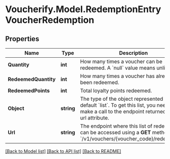 # Voucherify.Model.RedemptionEntryVoucherRedemption

## Properties

Name | Type | Description | Notes
------------ | ------------- | ------------- | -------------
**Quantity** | **int** | How many times a voucher can be redeemed. A &#x60;null&#x60; value means unlimited. | [optional] 
**RedeemedQuantity** | **int** | How many times a voucher has already been redeemed. | [optional] 
**RedeemedPoints** | **int** | Total loyalty points redeemed. | [optional] 
**Object** | **string** | The type of the object represented is by default &#x60;list&#x60;. To get this list, you need to make a call to the endpoint returned in the url attribute. | [optional] [default to "list"]
**Url** | **string** | The endpoint where this list of redemptions can be accessed using a **GET** method. &#x60;/v1/vouchers/{voucher_code}/redemptions&#x60; | [optional] 

[[Back to Model list]](../../README.md#documentation-for-models) [[Back to API list]](../../README.md#documentation-for-api-endpoints) [[Back to README]](../../README.md)


